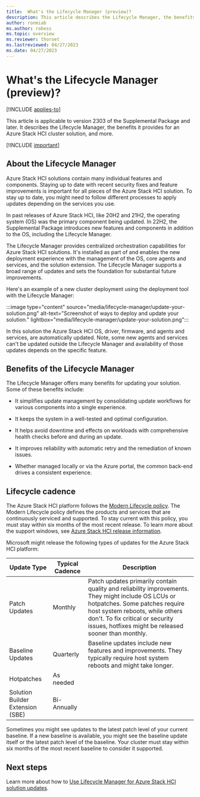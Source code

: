 ```yaml
---
title:  What's the Lifecycle Manager (preview)?
description: This article describes the Lifecycle Manager, the benefits it provides for an Azure Stack HCI cluster solution, and more.
author: ronmiab
ms.author: robess
ms.topic: overview
ms.reviewer: thoroet
ms.lastreviewed: 04/27/2023
ms.date: 04/27/2023
---
```


# What's the Lifecycle Manager (preview)?

[!INCLUDE [applies-to](../../includes/hci-applies-to-supplemental-package.md)]

This article is applicable to version 2303 of the Supplemental Package and later. It describes the Lifecycle Manager, the benefits it provides for an Azure Stack HCI cluster solution, and more.

[!INCLUDE [important](../../includes/hci-preview.md)]

## About the Lifecycle Manager

Azure Stack HCI solutions contain many individual features and components. Staying up to date with recent security fixes and feature improvements is important for all pieces of the Azure Stack HCI solution. To stay up to date, you might need to follow different processes to apply updates depending on the services you use.

In past releases of Azure Stack HCI, like 20H2 and 21H2, the operating system (OS) was the primary component being updated. In 22H2, the Supplemental Package introduces new features and components in addition to the OS, including the Lifecycle Manager.

The Lifecycle Manager provides centralized orchestration capabilities for Azure Stack HCI solutions. It's installed as part of and enables the new deployment experience with the management of the OS, core agents and services, and the solution extension. The Lifecycle Manager supports a broad range of updates and sets the foundation for substantial future improvements.

Here's an example of a new cluster deployment using the deployment tool with the Lifecycle Manager:

:::image type="content" source="media/lifecycle-manager/update-your-solution.png" alt-text="Screenshot of ways to deploy and update your solution." lightbox="media/lifecycle-manager/update-your-solution.png":::

In this solution the Azure Stack HCI OS, driver, firmware, and agents and services, are automatically updated. Note, some new agents and services can't be updated outside the Lifecycle Manager and availability of those updates depends on the specific feature.

## Benefits of the Lifecycle Manager

The Lifecycle Manager offers many benefits for updating your solution. Some of these benefits include:

- It simplifies update management by consolidating update workflows for various components into a single experience.

- It keeps the system in a well-tested and optimal configuration.

- It helps avoid downtime and effects on workloads with comprehensive health checks before and during an update.

- It improves reliability with automatic retry and the remediation of known issues.

- Whether managed locally or via the Azure portal, the common back-end drives a consistent experience.

## Lifecycle cadence

The Azure Stack HCI platform follows the [Modern Lifecycle policy](/lifecycle/policies/modern). The Modern Lifecycle policy defines the products and services that are continuously serviced and supported. To stay current with this policy, you must stay within six months of the most recent release. To learn more about the support windows, see [Azure Stack HCI release information](/azure-stack/hci/release-information).

Microsoft might release the following types of updates for the Azure Stack HCI platform:

|Update Type |Typical Cadence  |Description |
|------------|-----------------|------------|
|Patch Updates| Monthly |Patch updates primarily contain quality and reliability improvements. They might include OS LCUs or hotpatches. Some patches require host system reboots, while others don't. To fix critical or security issues, hotfixes might be released sooner than monthly. |
|Baseline Updates |Quarterly |Baseline updates include new features and improvements. They typically require host system reboots and might take longer.|
|Hotpatches | As needed |             |
|Solution Builder Extension (SBE)        | Bi-Annually |           |

Sometimes you might see updates to the latest patch level of your current baseline. If a new baseline is available, you might see the baseline update itself or the latest patch level of the baseline. Your cluster must stay within six months of the most recent baseline to consider it supported.

## Next steps

Learn more about how to [Use Lifecycle Manager for Azure Stack HCI solution updates](update-azure-stack-hci-solution.md).

